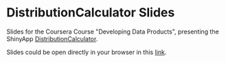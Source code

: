 # DistributionCalculator Slides

Slides for the Coursera Course "Developing Data Products", presenting the ShinyApp
[DistributionCalculator](https://github.com/magicDGS/DistributionCalculator).

Slides could be open directly in your browser in this
[link](http://magicdgs.github.io/DistributionCalculator/Slides/index.html).
